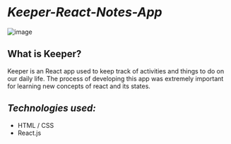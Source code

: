 # ***Keeper-React-Notes-App***

![image](https://user-images.githubusercontent.com/72032836/193400199-3a442a43-8421-4c37-be13-b79aa2374abd.png)

## **What is Keeper?**
Keeper is an React app used to keep track of activities and things to do on our daily life.
The process of developing this app was extremely important for learning new concepts of react and its states.

## ***Technologies used:***

* HTML / CSS 
* React.js
